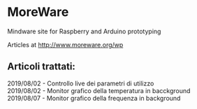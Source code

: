 # MoreWare
Mindware site for Raspberry and Arduino prototyping

Articles at http://www.moreware.org/wp

Articoli trattati:
------------------
2019/08/02 - Controllo live dei parametri di utilizzo <br />
2019/08/02 - Monitor grafico della temperatura in bacckground <br /> 
2019/08/07 - Monitor grafico della frequenza in background <br />
